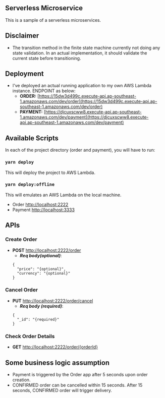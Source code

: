 ## Serverless Microservice

This is a sample of a serverless microservices.

## Disclaimer

- The transition method in the finite state machine currently not doing any state validation. In an actual implementation, it should validate the current state before transitioning.

## Deployment

- I've deployed an actual running application to my own AWS Lambda instance. ENDPOINT as below:
  - **ORDER:** [https://15dw3d499c.execute-api.ap-southeast-1.amazonaws.com/dev/order](https://15dw3d499c.execute-api.ap-southeast-1.amazonaws.com/dev/order)
  - **PAYMENT:** [https://djcuxscww8.execute-api.ap-southeast-1.amazonaws.com/dev/payment](https://djcuxscww8.execute-api.ap-southeast-1.amazonaws.com/dev/payment)

## Available Scripts

In each of the project directory (order and payment), you will have to run:

### `yarn deploy`
This will deploy the project to AWS Lambda.

### `yarn deploy:offline`
This will emulates an AWS Lambda on the local machine.
- Order [http://localhost:2222](http://localhost:2222)
- Payment [http://localhost:3333](http://localhost:3333)

## APIs

### Create Order

- **POST** [http://localhost:2222/order](http://localhost:2222/order)
  - ***Req body(optional)***: 
  ```
  {
    "price": "{optional}", 
    "currency": "{optional}"
  }
  ```

### Cancel Order

- **PUT** [http://localhost:2222/order/cancel](http://localhost:2222/order)
  - ***Req body (required)***: 
  ```
  {
    "_id": "{required}"
  }
  ```

### Check Order Details

- **GET** [http://localhost:2222/order/{orderId}](http://localhost:2222/order/{orderId})

## Some business logic assumption

- Payment is triggered by the Order app after 5 seconds upon order creation.
- CONFIRMED order can be cancelled within 15 seconds. After 15 seconds, CONFIRMED order will trigger delivery.


